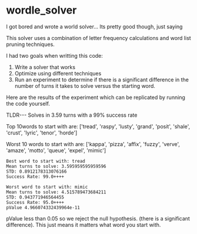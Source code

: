 # wordle_solver
I got bored and wrote a world solver... Its pretty good though, just saying

This solver uses a combination of letter frequency calculations and word list pruning techniques.

I had two goals when writting this code:
1. Write a solver that works
2. Optimize using different techniques
3. Run an experiment to determine if there is a significant difference in the number of turns it takes to solve versus the starting word.

Here are the results of the experiment which can be replicated by running the code yourself.

TLDR--- Solves in 3.59 turns with a 99% success rate

Top 10words to start with are:
    ['tread', 'raspy', 'lusty', 'grand', 'posit', 'shale', 'crust', 'lyric', 'tenor', 'horde']

Worst 10 words to start with are:
    ['kappa', 'pizza', 'affix', 'fuzzy', 'verve', 'amaze', 'motto', 'queue', 'expel', 'mimic']

    Best word to start with: tread
    Mean turns to solve: 3.595959595959596
    STD: 0.8912178313076166
    Success Rate: 99.0++++

    Worst word to start with: mimic
    Mean turns to solve: 4.515789473684211
    STD: 0.943771946564455
    Success Rate: 95.0++++
    pValue 4.966074332439964e-11

pValue less than 0.05 so we reject the null hypothesis. (there is a significant difference).
This just means it matters what word you start with.